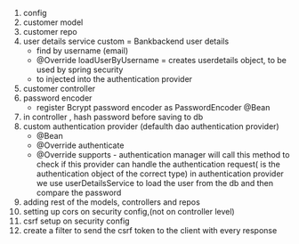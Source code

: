 1. config
2. customer model
3. customer repo
3. user details service custom = Bankbackend user details
    - find by username (email)
    - @Override loadUserByUsername = creates userdetails object, to be used by spring security
    - to injected into the authentication provider
4. customer controller
5. password encoder
    - register Bcrypt password encoder as PasswordEncoder @Bean
6. in controller , hash password before saving to db
7. custom authentication provider (defaulth dao authentication provider)
    - @Bean
    - @Override authenticate
    - @Override supports - authentication manager will call this method to check if this provider can handle the authentication request( is the authentication object of the correct type)
in authentication provider we use userDetailsService to load the user from the db and then compare the password
8. adding rest of the models, controllers and repos 
9. setting up cors on security config,(not on controller level)
10. csrf setup on security config
11. create a filter to send the csrf token to the client with every response